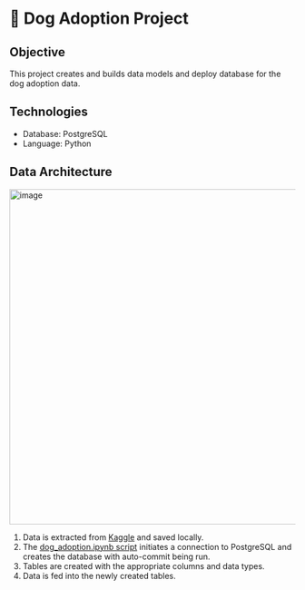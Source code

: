 # 🐶 Dog Adoption Project

## Objective

This project creates and builds data models and deploy database for the dog adoption data. 

## Technologies
- Database: PostgreSQL
- Language: Python

## Data Architecture

<img width="591" alt="image" src="https://user-images.githubusercontent.com/81607668/237030996-a92947af-5e9b-42be-8a34-9b4073f6e7ef.png">

1. Data is extracted from [Kaggle](https://www.kaggle.com/datasets/whenamancodes/dog-adoption) and saved locally.
2. The [dog_adoption.ipynb script](https://github.com/katiehuangx/data-engineering/blob/main/Dog%20Adoption/dog_adoption.ipynb) initiates a connection to PostgreSQL and creates the database with auto-commit being run. 
3. Tables are created with the appropriate columns and data types. 
4. Data is fed into the newly created tables.


